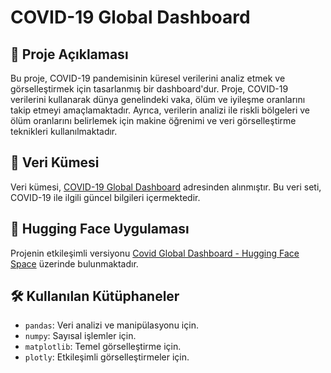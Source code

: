 # COVID-19 Global Dashboard

## 📖 Proje Açıklaması
Bu proje, COVID-19 pandemisinin küresel verilerini analiz etmek ve görselleştirmek için tasarlanmış bir dashboard'dur. Proje, COVID-19 verilerini kullanarak dünya genelindeki vaka, ölüm ve iyileşme oranlarını takip etmeyi amaçlamaktadır. Ayrıca, verilerin analizi ile riskli bölgeleri ve ölüm oranlarını belirlemek için makine öğrenimi ve veri görselleştirme teknikleri kullanılmaktadır.

## 🔗 Veri Kümesi
Veri kümesi, [COVID-19 Global Dashboard](https://www.kaggle.com/datasets/sheshngupta/covid19-global-dashboard) adresinden alınmıştır. Bu veri seti, COVID-19 ile ilgili güncel bilgileri içermektedir.

## 🔗 Hugging Face Uygulaması
Projenin etkileşimli versiyonu [Covid Global Dashboard - Hugging Face Space](https://huggingface.co/spaces/btulftma/covid-global-dashboard) üzerinde bulunmaktadır.

## 🛠️ Kullanılan Kütüphaneler
- `pandas`: Veri analizi ve manipülasyonu için.
- `numpy`: Sayısal işlemler için.
- `matplotlib`: Temel görselleştirme için.
- `plotly`: Etkileşimli görselleştirmeler için.
